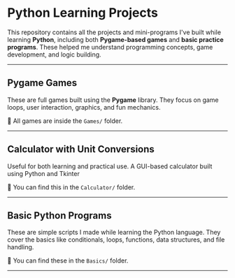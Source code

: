 #  Python Learning Projects

This repository contains all the projects and mini-programs I've built while learning **Python**, including both **Pygame-based games** and **basic practice programs**. These helped me understand programming concepts, game development, and logic building.

---

##  Pygame Games

These are full games built using the **Pygame** library. They focus on game loops, user interaction, graphics, and fun mechanics.

📂 All games are inside the `Games/` folder.  

---

##  Calculator with Unit Conversions

Useful for both learning and practical use. A GUI-based calculator built using Python and Tkinter

📁 You can find this in the `Calculator/` folder.

---

##  Basic Python Programs

These are simple scripts I made while learning the Python language. They cover the basics like conditionals, loops, functions, data structures, and file handling.

📂 You can find these in the `Basics/` folder.

---
